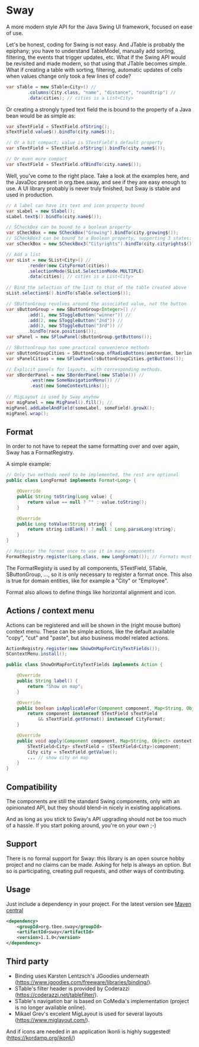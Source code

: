 # Sway
A more modern style API for the Java Swing UI framework, focused on ease of use.

Let's be honest, coding for Swing is not easy. And JTable is probably the epiphany;
you have to understand TableModel, manually add sorting, filtering, the events that trigger updates, etc. 
What if the Swing API would be revisited and made modern, so that using that JTable becomes simple. 
What if creating a table with sorting, filtering, automatic updates of cells when values change only took a few lines of code? 

``` java
var sTable = new STable<City>() //
        .columns(City.class, "name", "distance", "roundtrip") //
        .data(cities); // cities is a List<City>
```

Or creating a strongly typed text field the is bound to the property of a Java bean would be as simple as:

``` java
var sTextField = STextField.ofString();
sTextField.value$().bindTo(city.name$());

// Or a bit compact; value is STextField's default property 
var sTextField = STextField.ofString().bindTo(city.name$());

// Or even more compact
var sTextField = STextField.ofBindTo(city.name$());
```

Well, you've come to the right place. 
Take a look at the examples here, and the JavaDoc present in org.tbee.sway, and see if they are easy enough to use.
A UI library probably is never truly finished, but Sway is stable and used in production.


``` java
// A label can have its text and icon property bound
var sLabel = new Slabel();
sLabel.text$().bindTo(city.name$());

// SCheckBox can be bound to a boolean property
var sCheckBox = new SCheckBox("Growing").bindTo(city.growing$());
// SCheckBox3 can be bound to a Boolean property, supporting 3 states: TRUE, FALSE, NULL
var sCheckBox = new SCheckBox3("Cityrights").bindTo(city.cityrights$());

// Add a list
var sList = new SList<City>() //
        .render(new CityFormat(cities))
        .selectionMode(SList.SelectionMode.MULTIPLE)        
        .data(cities); // cities is a List<City>
        
// Bind the selection of the list to that of the table created above        
sList.selection$().bindTo(sTable.selection$());

// SButtonGroup revolves around the associated value, not the button
var sButtonGroup = new SButtonGroup<Integer>() //
        .add(1, new SToggleButton("winner")) //
        .add(2, new SToggleButton("2nd")) //
        .add(3, new SToggleButton("3rd")) //
        .bindTo(race.position$());
var sPanel = new SFlowPanel(sButtonGroup.getButtons());

// SButtonGroup has some practical convenience methods
var sButtonGroupCities = SButtonGroup.ofRadioButtons(amsterdam, berlin, rome);
var sPanelCities = new SFlowPanel(sButtonGroupCities.getButtons());

// Explicit panels for layouts, with corresponding methods.
var sBorderPanel = new SBorderPanel(new STable()) //
         .west(new SomeNavigationMenu()) //
         .east(new SomeContextLinks());
         
// MigLayout is used by Sway anyhow         
var migPanel = new MigPanel().fill(); //
migPanel.addLabelAndField(someLabel, someField).growX();
migPanel.wrap();         
```

## Format
In order to not have to repeat the same formatting over and over again, Sway has a FormatRegistry.

A simple example:

``` java
// Only two methods need to be implemented, the rest are optional
public class LongFormat implements Format<Long> {

    @Override
    public String toString(Long value) {
        return value == null ? "" : value.toString();
    }

    @Override
    public Long toValue(String string) {
        return string.isBlank() ? null : Long.parseLong(string);
    }
} 

// Register the format once to use it in many components
FormatRegistry.register(Long.class, new LongFormat()); // Formats must be stateless and thread safe.   
```

The FormatRegisty is used by all components, STextField, STable, SButtonGroup, ..., so it is only necessary to register a format once.
This also is true for domain entities, like for example a "City" or "Employee".


Format also allows to define things like horizontal alignment and icon.


## Actions / context menu
Actions can be registered and will be shown in the (right mouse button) context menu.
These can be simple actions, like the default available "copy", "cut" and "paste", but also business model related actions.

``` java
ActionRegistry.register(new ShowOnMapForCityTextFields());
SContextMenu.install();

public class ShowOnMapForCityTextFields implements Action {

    @Override
    public String label() {
        return "Show on map";
    }

    @Override
    public boolean isApplicableFor(Component component, Map<String, Object> context) {
        return component instanceof STextField sTextField
            && sTextField.getFormat() instanceof CityFormat;
    }

    @Override
    public void apply(Component component, Map<String, Object> context) {
        STextField<City> sTextField = (STextField<City>)component;
        City city = sTextField.getValue();
        ... // show city on map
    }
}
```

## Compatibility
The components are still the standard Swing components, only with an opinionated API, but they should blend-in nicely in existing applications.

And as long as you stick to Sway's API upgrading should not be too much of a hassle. 
If you start poking around, you're on your own ;-)

## Support
There is no formal support for Sway: this library is an open source hobby project and no claims can be made. 
Asking for help is always an option. But so is participating, creating pull requests, and other ways of contributing.

## Usage
Just include a dependency in your project. For the latest version see [Maven central](https://central.sonatype.com/namespace/org.tbee.sway)

```xml
<dependency>
    <groupId>org.tbee.sway</groupId>
    <artifactId>sway</artifactId>
    <version>1.1.0</version>
</dependency>
```

## Third party
* Binding uses Karsten Lentzsch's JGoodies underneath (https://www.jgoodies.com/freeware/libraries/binding/).
* STable's filter header is provided by Coderazzi (https://coderazzi.net/tablefilter/).
* STable's navigation bar is based on CoMedia's implementation (project is no longer available online).
* Mikael Grev's excelent MigLayout is used for several layouts (https://www.miglayout.com/).

And if icons are needed in an application Ikonli is highly suggested! (https://kordamp.org/ikonli/)

